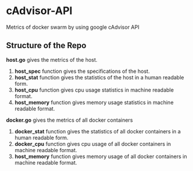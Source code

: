 # cAdvisor-API
Metrics of docker swarm by using google cAdvisor API

## Structure of the Repo
**host.go** gives the metrics of the host.
1) **host_spec** function gives the specifications of the host.
2) **host_stat** function gives the statistics of the host in a human readable form.
3) **host_cpu** function gives cpu usage statistics in machine readable format.
4) **host_memory** function gives memory usage statistics in machine readable format.

**docker.go** gives the metrics of all docker containers
1) **docker_stat** function gives the statistics of all docker containers in a human readable form.
2) **docker_cpu** function gives cpu usage of all docker containers in machine readable format.
3) **host_memory** function gives memory usage of all docker containers in machine readable format.

